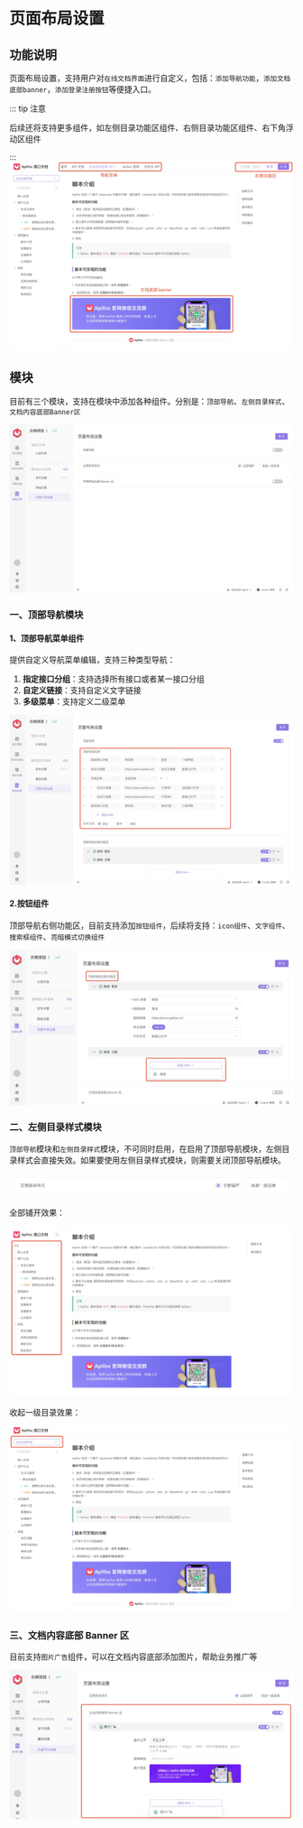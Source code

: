 # 页面布局设置

## 功能说明

页面布局设置，支持用户对`在线文档界面`进行自定义，包括：`添加导航功能`，`添加文档底部banner`，`添加登录注册按钮`等便捷入口。

::: tip 注意

后续还将支持更多组件，如左侧目录功能区组件、右侧目录功能区组件、右下角浮动区组件

:::
![截屏](../../../assets/img/url-binding/page-layout-1.jpg)

## 模块

目前有三个模块，支持在模块中添加各种组件。分别是：`顶部导航`、`左侧目录样式`、`文档内容底部Banner区`

![截屏](../../../assets/img/url-binding/page-layout-2.jpg)

### 一、顶部导航模块

#### 1、顶部导航菜单组件

提供自定义导航菜单编辑，支持三种类型导航：

1. **指定接口分组**：支持选择所有接口或者某一接口分组
2. **自定义链接**：支持自定义文字链接
3. **多级菜单**：支持定义二级菜单

![截屏](../../../assets/img/url-binding/page-layout-3.jpg)

#### 2.按钮组件

顶部导航右侧功能区，目前支持添加`按钮组件`，后续将支持：`icon组件`、`文字组件`、`搜索框组件`、`亮暗模式切换组件`

![截屏](../../../assets/img/url-binding/page-layout-4.jpg)

### 二、左侧目录样式模块

`顶部导航`模块和`左侧目录样式`模块，不可同时启用，在启用了顶部导航模块，左侧目录样式会直接失效。如果要使用左侧目录样式模块，则需要关闭顶部导航模块。

![截屏](../../../assets/img/url-binding/page-layout-5.jpg)

全部铺开效果：

![截屏](../../../assets/img/url-binding/page-layout-6.jpg)

收起一级目录效果：

![截屏](../../../assets/img/url-binding/page-layout-7.jpg)

### 三、文档内容底部 Banner 区

目前支持`图片广告`组件，可以在文档内容底部添加图片，帮助业务推广等

![截屏](../../../assets/img/url-binding/page-layout-8.jpg)
